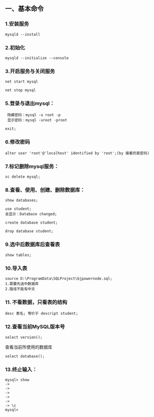 ## 一、基本命令　

### 1.安装服务

```
mysqld --install
```	

### 2.初始化

```
mysqld --initialize --console	
```

### 3.开启服务与关闭服务

```
net start mysql
```

```
net stop mysql
```

### 5.登录与退出mysql：

```
 隐藏密码：mysql -u root -p
 显示密码：mysql -uroot -proot
```

```
exit;
```
	
### 6.修改密码
```
alter user 'root'@'localhost' identified by 'root';(by 接着的是密码)
```

### 7.标记删除mysql服务：
```
sc delete mysql;
```

### 8.查看、使用、创建、删除数据库：
```
show databases;
```
```
use student;
会显示：Database changed;
```
```
create database student;
```
```
drop database student;
```
### 9.选中后数据库后查看表
```
show tables;
```

### 10.导入表
```
source D:\ProgramData\SQLProject\bjpowernode.sql;
1.需要先选中数据库
2.路径不能有中文
```

### 11. 不看数据，只看表的结构
```
desc 表名; 等价于 descript student;
```

### 12.查看当前MySQL版本号
```
select version();
```
查看当前所使用的数据库
```
select database();
```

### 13.终止输入：  
```
mysql> show  
->  
->  
->  
->  
->  
-> \c  
mysql>  
```
